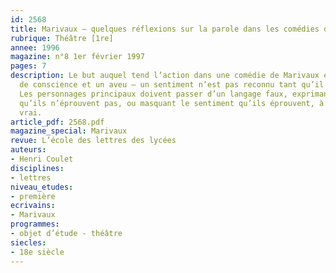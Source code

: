 ```yaml
---
id: 2568
title: Marivaux – quelques réflexions sur la parole dans les comédies de Marivaux
rubrique: Théâtre [1re]
annee: 1996
magazine: n°8 1er février 1997
pages: 7
description: Le but auquel tend l’action dans une comédie de Marivaux est une prise
  de conscience et un aveu – un sentiment n’est pas reconnu tant qu’il n’est pas nommé.
  Les personnages principaux doivent passer d’un langage faux, exprimant un sentiment
  qu’ils n’éprouvent pas, ou masquant le sentiment qu’ils éprouvent, à un langage
  vrai. 
article_pdf: 2568.pdf
magazine_special: Marivaux
revue: L’école des lettres des lycées
auteurs:
- Henri Coulet
disciplines:
- lettres
niveau_etudes:
- première
ecrivains:
- Marivaux
programmes:
- objet d’étude - théâtre
siecles:
- 18e siècle
---
```

